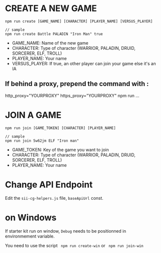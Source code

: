 # CREATE A NEW GAME

```
npm run create [GAME_NAME] [CHARACTER] [PLAYER_NAME] [VERSUS_PLAYER]

// sample
npm run create Battle PALADIN "Iron Man" true

```

* GAME_NAME: Name of the new game
* CHARACTER: Type of character (WARRIOR, PALADIN, DRUID, SORCERER, ELF, TROLL)
* PLAYER_NAME: Your name
* VERSUS_PLAYER: If true, an other player can join your game else it's an IA

## If behind a proxy, prepend the command with :

http_proxy="YOURPROXY" https_proxy="YOURPROXY" npm run ...

# JOIN A GAME

```
npm run join [GAME_TOKEN] [CHARACTER] [PLAYER_NAME]

// sample
npm run join 5w62jm ELF "Iron man"
```
* GAME_TOKEN: Key of the game you want to join
* CHARACTER: Type of character (WARRIOR, PALADIN, DRUID, SORCERER, ELF, TROLL)
* PLAYER_NAME: Your name

# Change API Endpoint

Edit the `sii-cg-helpers.js` file, `baseApiUrl` const.

# on Windows
If starter kit run on window, ```Debug``` needs to be positionned in environmement variable. 

You need to use the script ``` npm run create-win``` or ``` npm run join-win```